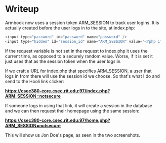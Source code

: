 # Writeup

Armbook now uses a session token ARM_SESSION to track user logins. It is actually created before the user logs in to the site, at index.php:

```php
<input type="password" id="password" name="password" />
<input type="hidden" id="session_id" name="ARM_SESSION" value="<?php if(!isset($_REQUEST["ARM_SESSION"])){echo substr(md5(time()),0,22);}else{echo htmlentities($_REQUEST["ARM_SESSION"]);} ?>" />
```

If the request variable is not set in the request to index.php it uses the current time, as opposed to a securely random value. Worse, if it is set it just uses that as the session token when the user logs in. 

If we craft a URL for index.php that specifies ARM_SESSION, a user that logs in from there will use the session id we choose. So that's what I do and send to the Hooli link clicker:

**https://csec380-core.csec.rit.edu:97/index.php?ARM_SESSION=notsecure**

If someone logs in using that link, it will create a session in the database and we can then request their homepage using the same session:

**https://csec380-core.csec.rit.edu:97/home.php?ARM_SESSION=notsecure**

This will show us Jon Doe's page, as seen in the two screenshots.

